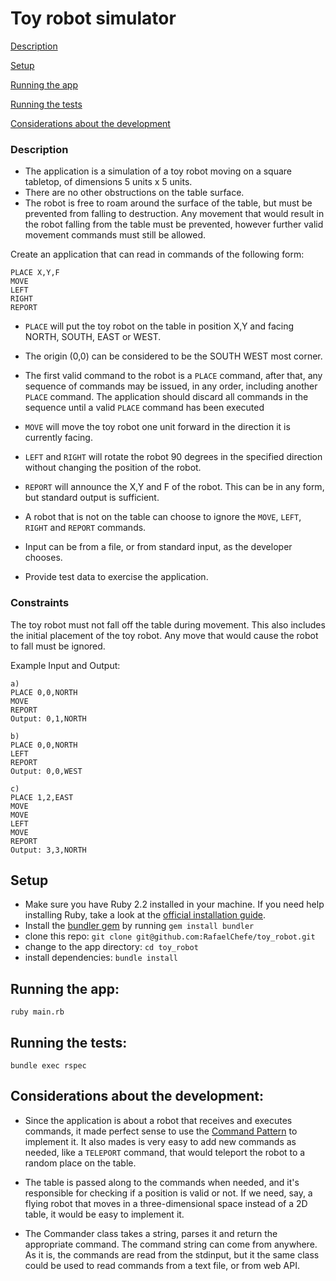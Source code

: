 # Toy robot simulator

[Description](./README.md#description)

[Setup](./README.md#setup)

[Running the app](./README.md#running-the-app)

[Running the tests](./README.md#running-the-tests)

[Considerations about the development](./README.md#considerations-about-the-development)

### Description

* The application is a simulation of a toy robot moving on a square tabletop, of dimensions 5 units x 5 units.
* There are no other obstructions on the table surface.
* The robot is free to roam around the surface of the table, but must be prevented from falling to destruction. Any movement that would result in the robot falling from the table must be prevented, however further valid movement commands must still be allowed.

Create an application that can read in commands of the following form:
```
PLACE X,Y,F
MOVE
LEFT
RIGHT
REPORT
```

* `PLACE` will put the toy robot on the table in position X,Y and facing NORTH, SOUTH, EAST or WEST.

* The origin (0,0) can be considered to be the SOUTH WEST most corner.

* The first valid command to the robot is a `PLACE` command, after that, any sequence of commands may be issued, in any order, including another `PLACE` command. The application should discard all commands in the sequence until a valid `PLACE` command has been executed

* `MOVE` will move the toy robot one unit forward in the direction it is currently facing.

* `LEFT` and `RIGHT` will rotate the robot 90 degrees in the specified direction without changing the position of the robot.

* `REPORT` will announce the X,Y and F of the robot. This can be in any form, but standard output is sufficient.

* A robot that is not on the table can choose to ignore the `MOVE`, `LEFT`, `RIGHT` and `REPORT` commands.

* Input can be from a file, or from standard input, as the developer chooses.

* Provide test data to exercise the application.

### Constraints

The toy robot must not fall off the table during movement. This also includes the initial placement of the toy robot. Any move that would cause the robot to fall must be ignored.

Example Input and Output:
```
a)
PLACE 0,0,NORTH
MOVE
REPORT
Output: 0,1,NORTH

b)
PLACE 0,0,NORTH
LEFT
REPORT
Output: 0,0,WEST

c)
PLACE 1,2,EAST
MOVE
MOVE
LEFT
MOVE
REPORT
Output: 3,3,NORTH
```
## Setup

* Make sure you have Ruby 2.2 installed in your machine. If you need help installing Ruby, take a look at the [official installation guide](https://www.ruby-lang.org/en/documentation/installation/).
* Install the [bundler gem](http://bundler.io/) by running `gem install bundler`
* clone this repo: `git clone git@github.com:RafaelChefe/toy_robot.git`
* change to the app directory: `cd toy_robot`
* install dependencies: `bundle install`

## Running the app:
```ruby main.rb```

## Running the tests:
```bundle exec rspec```

## Considerations about the development:

* Since the application is about a robot that receives and executes commands, it made perfect sense to use the [Command Pattern](https://en.wikipedia.org/wiki/Command_pattern) to implement it. It also mades is very easy to add new commands as needed, like a `TELEPORT` command, that would teleport the robot to a random place on the table.

* The table is passed along to the commands when needed, and it's responsible for checking if a position is valid or not. If we need, say, a flying robot that moves in a three-dimensional space instead of a 2D table, it would be easy to implement it.

* The Commander class takes a string, parses it and return the appropriate command. The command string can come from anywhere. As it is, the commands are read from the stdinput, but it the same class could be used to read commands from a text file, or from web API.
